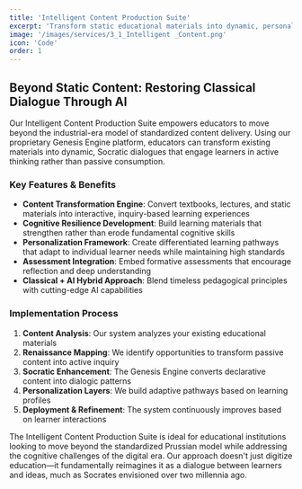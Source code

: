```yaml
---
title: 'Intelligent Content Production Suite'
excerpt: 'Transform static educational materials into dynamic, personalized learning experiences that foster critical thinking and deep engagement through AI-powered Socratic dialogues.'
image: '/images/services/3_1_Intelligent _Content.png'
icon: 'Code'
order: 1
---
```


## Beyond Static Content: Restoring Classical Dialogue Through AI

Our Intelligent Content Production Suite empowers educators to move beyond the industrial-era model of standardized content delivery. Using our proprietary Genesis Engine platform, educators can transform existing materials into dynamic, Socratic dialogues that engage learners in active thinking rather than passive consumption.

### Key Features & Benefits

- **Content Transformation Engine**: Convert textbooks, lectures, and static materials into interactive, inquiry-based learning experiences
- **Cognitive Resilience Development**: Build learning materials that strengthen rather than erode fundamental cognitive skills
- **Personalization Framework**: Create differentiated learning pathways that adapt to individual learner needs while maintaining high standards
- **Assessment Integration**: Embed formative assessments that encourage reflection and deep understanding
- **Classical + AI Hybrid Approach**: Blend timeless pedagogical principles with cutting-edge AI capabilities

### Implementation Process

1. **Content Analysis**: Our system analyzes your existing educational materials
2. **Renaissance Mapping**: We identify opportunities to transform passive content into active inquiry
3. **Socratic Enhancement**: The Genesis Engine converts declarative content into dialogic patterns
4. **Personalization Layers**: We build adaptive pathways based on learning profiles
5. **Deployment & Refinement**: The system continuously improves based on learner interactions

The Intelligent Content Production Suite is ideal for educational institutions looking to move beyond the standardized Prussian model while addressing the cognitive challenges of the digital era. Our approach doesn't just digitize education—it fundamentally reimagines it as a dialogue between learners and ideas, much as Socrates envisioned over two millennia ago.
